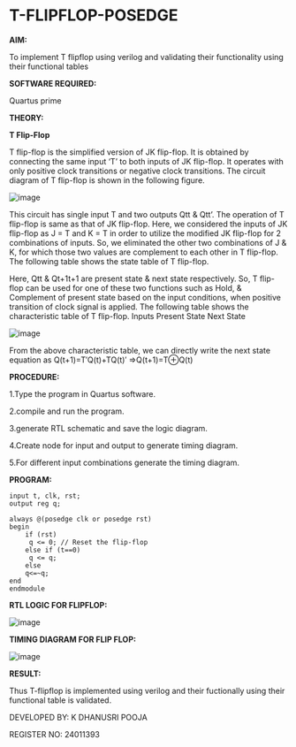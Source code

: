 # T-FLIPFLOP-POSEDGE

**AIM:**

To implement  T flipflop using verilog and validating their functionality using their functional tables

**SOFTWARE REQUIRED:**

Quartus prime

**THEORY:**

**T Flip-Flop**

T flip-flop is the simplified version of JK flip-flop. It is obtained by connecting the same input ‘T’ to both inputs of JK flip-flop. It operates with only positive clock transitions or negative clock transitions. The circuit diagram of T flip-flop is shown in the following figure.

![image](https://github.com/naavaneetha/T-FLIPFLOP-POSEDGE/assets/154305477/458a68fe-2d08-4a9d-ac4f-7ae0480ce0bd)

 
This circuit has single input T and two outputs Qtt & Qtt’. The operation of T flip-flop is same as that of JK flip-flop. Here, we considered the inputs of JK flip-flop as J = T and K = T in order to utilize the modified JK flip-flop for 2 combinations of inputs. So, we eliminated the other two combinations of J & K, for which those two values are complement to each other in T flip-flop. The following table shows the state table of T flip-flop.

Here, Qtt & Qt+1t+1 are present state & next state respectively. So, T flip-flop can be used for one of these two functions such as Hold, & Complement of present state based on the input conditions, when positive transition of clock signal is applied. The following table shows the characteristic table of T flip-flop. Inputs Present State Next State

![image](https://github.com/naavaneetha/T-FLIPFLOP-POSEDGE/assets/154305477/cdd7fb32-539f-4b66-bb8d-f305a153c886)

 
From the above characteristic table, we can directly write the next state equation as Q(t+1)=T′Q(t)+TQ(t)′ ⇒Q(t+1)=T⊕Q(t)

**PROCEDURE:**


1.Type the program in Quartus software.

2.compile and run the program.

3.generate RTL schematic and save the logic diagram.

4.Create node for input and output to generate timing diagram.

5.For different input combinations generate the timing diagram.


**PROGRAM:**

    input t, clk, rst;
    output reg q;

    always @(posedge clk or posedge rst) 
    begin
        if (rst)
         q <= 0; // Reset the flip-flop
        else if (t==0)
         q <= q; 
        else
        q<=~q;
    end
    endmodule



**RTL LOGIC FOR FLIPFLOP:**

![image](https://github.com/user-attachments/assets/a5a44048-6f71-4dd8-8588-5c053a0209c9)


**TIMING DIAGRAM FOR FLIP FLOP:**

![image](https://github.com/user-attachments/assets/3c9c6e26-49f3-497d-bf5a-2db72ff830e3)


**RESULT:**

Thus T-flipflop is implemented using verilog and their fuctionally using their functional table is validated.


DEVELOPED BY: K DHANUSRI POOJA

REGISTER NO: 24011393
